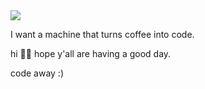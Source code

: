 <img align="center" src="https://github-readme-stats.vercel.app/api/top-langs/?username=Gayathri-Chennakrishnam&theme=dark&show_icons=true" />

<!-- Links to your social media accounts -->

[1]: https://twitter.com/yourmomhas
[2]: https://www.linkedin.com/in/gayathri-b-m-536b69a5/

I want a machine that turns coffee into code.

hi 🙌🏽 hope y'all are having a good day.


code away :)
